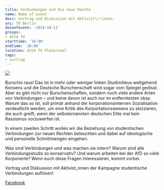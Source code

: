 ```yaml
---
title: Verbindungen und die neue Rechte
name: Name of event
desc: Vortrag und Diskussion mit Aktivist\\*innen.
uni: TU Berlin
dateofevent: '2019-10-11'
groups:
- AStA TU
starttime: '16:00'
endtime: '18:00'
location: AStA TU Plenarsaal
tags:
- vortrag
---
```


![](https://asta.tu-berlin.de/sites/default/files/files/Burschi.png)

Burschis raus! Das ist in mehr oder weniger linken Studimilieus weitgehend Konsens und die Deutsche Burschenschaft wird sogar vom Spiegel gedisst. Aber es gibt nicht nur Burschenschaften, sondern noch viele andere Arten von Verbindungen – und keine davon ist auch nur im entferntesten okay. Warum das so ist, soll primär anhand der korporationsinternen Sozialisation verdeutlicht werden, um eine Kritik des Korportationswesens zu skizzieren, die auch greift, wenn der selbsternannten deutschen Elite mal kein Rassismus vorzuwerfen ist. 

In einem zweiten Schritt wollen wir die Beziehung von studentischen Verbindungen zur neuen Rechten beleuchten und dabei auf ideologische und personelle Schnittmengen eingehen. 

Was sind Verbindungen und was machen sie intern? Warum sind alle Verbindungsstudis so konservativ? Und warum arbeiten bei der AfD so viele Korporierte? Wenn euch diese Fragen interessieren, kommt vorbei.

Vortrag und Diskussion mit Aktivist_innen der Kampagne studentische Verbindungen auflösen!

[Facebook](https://www.facebook.com/events/779419519143403/)